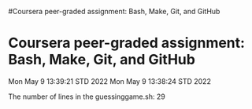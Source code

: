 #Coursera peer-graded assignment: Bash, Make, Git, and GitHub
# Coursera peer-graded assignment: Bash, Make, Git, and GitHub

Mon May  9 13:39:21 STD 2022
Mon May  9 13:38:24 STD 2022

The number of lines in the guessinggame.sh:
29
